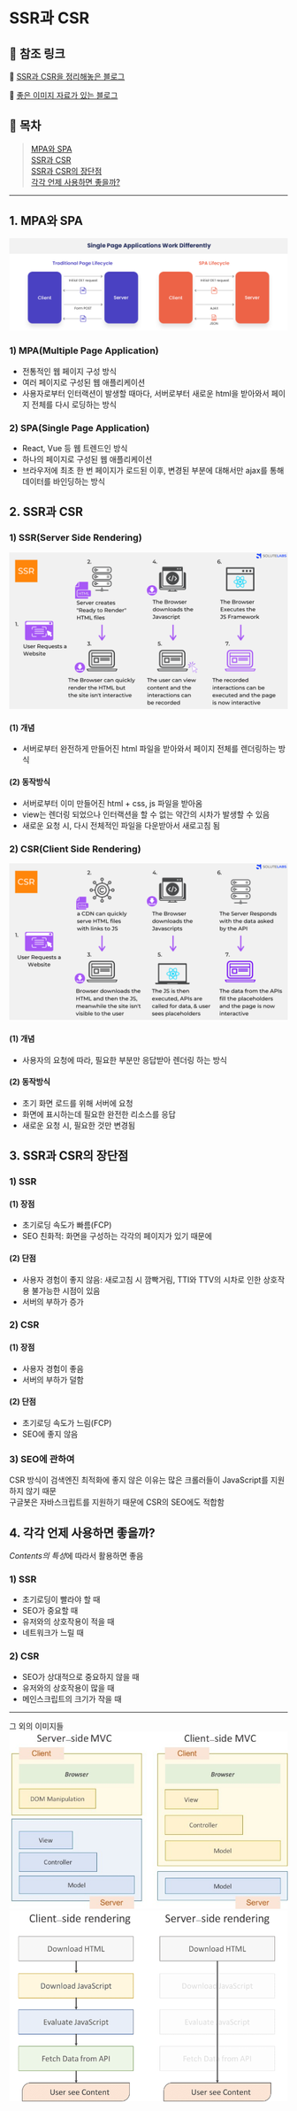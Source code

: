 # SSR과 CSR

## 👀 참조 링크

📎 <a href="https://miracleground.tistory.com/165" target="_blank">SSR과 CSR을 정리해놓은 블로그</a>

📎 <a href="https://goodgid.github.io/Server-Side-Rendering-and-Client-Side-Rendering/" target="_blank">좋은 이미지 자료가 있는 블로그</a>

## 🐾 목차

> [MPA와 SPA](#1-mpa와-spa)  
> [SSR과 CSR](#2-ssr과-csr)  
> [SSR과 CSR의 장단점](#3-ssr과-csr의-장단점)  
> [각각 언제 사용하면 좋을까?](#4-각각-언제-사용하면-좋을까)

---

## 1. MPA와 SPA

![MPA와 SPA](../image/ssr-csr/mpa-spa.jpg)

### 1) MPA(Multiple Page Application)

- 전통적인 웹 페이지 구성 방식
- 여러 페이지로 구성된 웹 애플리케이션
- 사용자로부터 인터랙션이 발생할 때마다, 서버로부터 새로운 html을 받아와서 페이지 전체를 다시 로딩하는 방식

### 2) SPA(Single Page Application)

- React, Vue 등 웹 트렌드인 방식
- 하나의 페이지로 구성된 웹 애플리케이션
- 브라우저에 최초 한 번 페이지가 로드된 이후, 변경된 부분에 대해서만 ajax를 통해 데이터를 바인딩하는 방식

## 2. SSR과 CSR

### 1) SSR(Server Side Rendering)

![SSR](../image/ssr-csr/ssr-detail.png)

#### (1) 개념

- 서버로부터 완전하게 만들어진 html 파일을 받아와서 페이지 전체를 렌더링하는 방식

#### (2) 동작방식

- 서버로부터 이미 만들어진 html + css, js 파일을 받아옴
- view는 렌더링 되었으나 인터랙션을 할 수 없는 약간의 시차가 발생할 수 있음
- 새로운 요청 시, 다시 전체적인 파일을 다운받아서 새로고침 됨

### 2) CSR(Client Side Rendering)

![CSR](../image/ssr-csr/csr-detail.png)

#### (1) 개념

- 사용자의 요청에 따라, 필요한 부분만 응답받아 렌더링 하는 방식

#### (2) 동작방식

- 초기 화면 로드를 위해 서버에 요청
- 화면에 표시하는데 필요한 완전한 리소스를 응답
- 새로운 요청 시, 필요한 것만 변경됨

## 3. SSR과 CSR의 장단점

### 1) SSR

#### (1) 장점

- 초기로딩 속도가 빠름(FCP)
- SEO 친화적: 화면을 구성하는 각각의 페이지가 있기 때문에

#### (2) 단점

- 사용자 경험이 좋지 않음: 새로고침 시 깜빡거림, TTI와 TTV의 시차로 인한 상호작용 불가능한 시점이 있음
- 서버의 부하가 증가

### 2) CSR

#### (1) 장점

- 사용자 경험이 좋음
- 서버의 부하가 덜함

#### (2) 단점

- 초기로딩 속도가 느림(FCP)
- SEO에 좋지 않음

### 3) SEO에 관하여

CSR 방식이 검색엔진 최적화에 좋지 않은 이유는 많은 크롤러들이 JavaScript를 지원하지 않기 때문  
구글봇은 자바스크립트를 지원하기 때문에 CSR의 SEO에도 적합함

## 4. 각각 언제 사용하면 좋을까?

*Contents의 특성*에 따라서 활용하면 좋음

### 1) SSR

- 초기로딩이 빨라야 할 때
- SEO가 중요할 때
- 유저와의 상호작용이 적을 때
- 네트워크가 느릴 때

### 2) CSR

- SEO가 상대적으로 중요하지 않을 때
- 유저와의 상호작용이 많을 때
- 메인스크립트의 크기가 작을 때

---

그 외의 이미지들
![mvc](../image/ssr-csr/ssr-csr-mvc.jpeg)
![etc](../image/ssr-csr/ssr-csr-summary.png)
